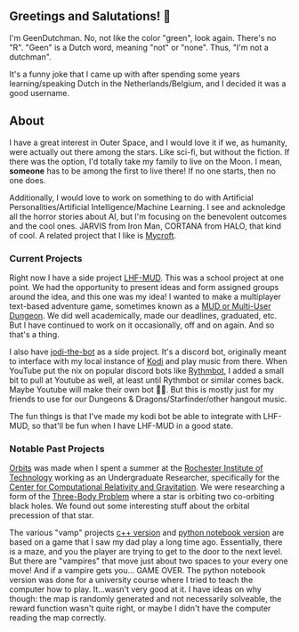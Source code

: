 ## Greetings and Salutations! 👋

I'm GeenDutchman.  No, not like the color "green", look again.  There's no "R".  "Geen" is a Dutch word, meaning "not" or "none".  Thus, "I'm not a dutchman".

It's a funny joke that I came up with after spending some years learning/speaking Dutch in the Netherlands/Belgium, and I decided it was a good username.

## About

I have a great interest in Outer Space, and I would love it if we, as humanity, were actually out there among the stars.  Like sci-fi, but without the fiction.  If there was the option, I'd totally take my family to live on the Moon.  I mean, **someone** has to be among the first to live there!  If no one starts, then no one does.

Additionally, I would love to work on something to do with Artificial Personalities/Artificial Intelligence/Machine Learning.  I see and acknoledge all the horror stories about AI, but I'm focusing on the benevolent outcomes and the cool ones.  JARVIS from Iron Man, CORTANA from HALO, that kind of cool.  A related project that I like is [Mycroft](https://github.com/MycroftAI).

### Current Projects

Right now I have a side project [LHF-MUD](https://github.com/GeenDutchman/LHF-MUD).  This was a school project at one point.  We had the opportunity to present ideas and form assigned groups around the idea, and this one was my idea!  I wanted to make a multiplayer text-based adventure game, sometimes known as a [MUD or Multi-User Dungeon](https://en.wikipedia.org/wiki/Multi-user_dungeon).  We did well academically, made our deadlines, graduated, etc.  But I have continued to work on it occasionally, off and on again.  And so that's a thing.

I also have [jodi-the-bot](https://gitlab.com/GeenDutchman/kodi-the-bard) as a side project.  It's a discord bot, originally meant to interface with my local instance of [Kodi](https://github.com/xbmc/xbmc) and play music from there.  When YouTube put the nix on popular discord bots like [Rythmbot](https://rythm.fm/), I added a small bit to pull at Youtube as well, at least until Rythmbot or similar comes back.  Maybe Youtube will make their own bot 🤷‍♂️.  But this is mostly just for my friends to use for our Dungeons & Dragons/Starfinder/other hangout music.

The fun things is that I've made my kodi bot be able to integrate with LHF-MUD, so that'll be fun when I have LHF-MUD in a good state.

### Notable Past Projects

[Orbits](https://github.com/GeenDutchman/Orbits) was made when I spent a summer at the [Rochester Institute of Technology](https://www.rit.edu/) working as an Undergraduate Researcher, specifically for the [Center for Computational Relativity and Gravitation](https://ccrg.rit.edu/).  We were researching a form of the [Three-Body Problem](https://en.wikipedia.org/wiki/Three-body_problem) where a star is orbiting two co-orbiting black holes.  We found out some interesting stuff about the orbital precession of that star.

The various "vamp" projects [c++ version](https://github.com/GeenDutchman/vamp-mummy-game-c-plus-plus) and [python notebook version](https://github.com/GeenDutchman/vamp_learn) are based on a game that I saw my dad play a long time ago.  Essentially, there is a maze, and you the player are trying to get to the door to the next level.  But there are "vampires" that move just about two spaces to your every one move!  And if a vampire gets you... GAME OVER.  The python notebook version was done for a university course where I tried to teach the computer how to play.  It...wasn't very good at it.  I have ideas on why though: the map is randomly generated and not necessarily solveable, the reward function wasn't quite right, or maybe I didn't have the computer reading the map correctly.

